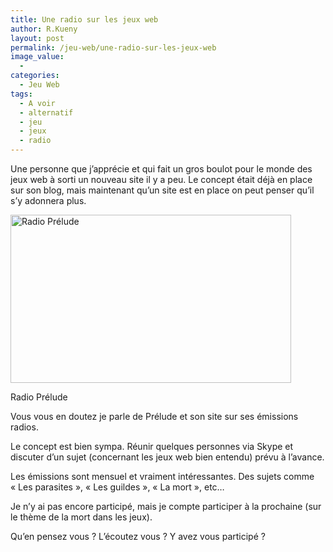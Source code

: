 ```yaml
---
title: Une radio sur les jeux web
author: R.Kueny
layout: post
permalink: /jeu-web/une-radio-sur-les-jeux-web
image_value:
  - 
categories:
  - Jeu Web
tags:
  - A voir
  - alternatif
  - jeu
  - jeux
  - radio
---
```

Une personne que j&rsquo;apprécie et qui fait un gros boulot pour le monde des jeux web à sorti un nouveau site il y a peu. Le concept était déjà en place sur son blog, mais maintenant qu&rsquo;un site est en place on peut penser qu&rsquo;il s&rsquo;y adonnera plus.

<div id="attachment_590" style="width: 459px" class="wp-caption aligncenter">
  <a href="http://radio.prelude.me"><img class="size-full wp-image-590" title="radio_prelude" src="http://rkueny.fr/wp-content/uploads/2009/10/radio_prelude.jpg" alt="Radio Prélude" width="449" height="269" /></a>
  
  <p class="wp-caption-text">
    Radio Prélude
  </p>
</div>

Vous vous en doutez je parle de Prélude et son site sur ses émissions radios.

<!--more-->

Le concept est bien sympa. Réunir quelques personnes via Skype et discuter d&rsquo;un sujet (concernant les jeux web bien entendu) prévu à l&rsquo;avance.

Les émissions sont mensuel et vraiment intéressantes. Des sujets comme &laquo;&nbsp;Les parasites&nbsp;&raquo;, &laquo;&nbsp;Les guildes&nbsp;&raquo;, &laquo;&nbsp;La mort&nbsp;&raquo;, etc&#8230;

Je n&rsquo;y ai pas encore participé, mais je compte participer à la prochaine (sur le thème de la mort dans les jeux).

Qu&rsquo;en pensez vous ? L&rsquo;écoutez vous ? Y avez vous participé ?